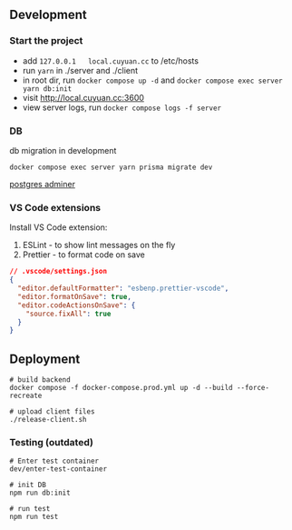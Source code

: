 ## Development

### Start the project

- add `127.0.0.1   local.cuyuan.cc` to /etc/hosts
- run `yarn` in ./server and ./client
- in root dir, run `docker compose up -d` and `docker compose exec server yarn db:init`
- visit http://local.cuyuan.cc:3600
- view server logs, run `docker compose logs -f server`

### DB

db migration in development
```
docker compose exec server yarn prisma migrate dev
```

[postgres adminer](http://localhost:8081/?pgsql=db&username=postgres&db=matching_app&ns=public)


### VS Code extensions

Install VS Code extension:

1. ESLint - to show lint messages on the fly
2. Prettier - to format code on save

```json
// .vscode/settings.json
{
  "editor.defaultFormatter": "esbenp.prettier-vscode",
  "editor.formatOnSave": true,
  "editor.codeActionsOnSave": {
    "source.fixAll": true
  }
}
```

## Deployment

```
# build backend
docker compose -f docker-compose.prod.yml up -d --build --force-recreate

# upload client files
./release-client.sh
```

### Testing (outdated)

```
# Enter test container
dev/enter-test-container

# init DB
npm run db:init

# run test
npm run test
```

